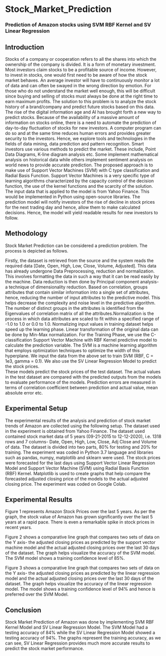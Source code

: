 # Stock_Market_Prediction
### Prediction of Amazon stocks using SVM RBF Kernel and SV Linear Regression

## Introduction
Stocks of a company or cooperation refers to all the shares into which the ownership of the company is divided. It is a form of monetary investment. Most investors claim stocks to be a profitable source of income. However, to invest in stocks, one would first need to be aware of how the stock market behaves. An average investor will have to continuously monitor a lot of data and can often be swayed in the wrong direction by emotion. For those who do not understand the market well enough, this will be difficult since buying and selling of stocks must always be done at the right time to earn maximum profits. The solution to this problem is to analyze the stock history of a brand/company and predict future stocks based on this data. 
The rise of the digital information age and AI has brought forth a new way to predict stocks. Because of the availability of a massive amount of information on stocks online, there is a need to automate the prediction of day-to-day fluctuation of stocks for new investors. 
A computer program can do so and at the same time reduces human errors and provides greater security to the investors. Hence, we explore tools and technologies in the fields of data mining, data prediction and pattern recognition. Smart investors use various methods to predict the market. These include, Point Data Diagrams, K-line diagram analysis etc. Some implement mathematical analysis on historical data while others implement sentiment analysis on world news to provide accurate prediction. 
The proposed approach is to make use of Support Vector Machines (SVM) with C type classification and Radial Basis Function. Support Vector Machines is a very specific type of learning algorithms characterized by the capacity control of the decision function, the use of the kernel functions and the scarcity of the solution. The input data that is applied to the model is from Yahoo Finance. This would be implemented in Python using open-source libraries. 
The prediction model will notify investors of the rise of decline in stock prices for the next trading day and hence, allow them to make calculated decisions. Hence, the model will yield readable results for new investors to follow. 

## Methodology
Stock Market Prediction can be considered a prediction problem. The process is depicted as follows. 
 
Firstly, the dataset is retrieved from the source and the system reads the required data [Date, Open, High, Low, Close, Volume, Adjusted]. This data has already undergone Data Preprocessing, reduction and normalization. This involves formatting the data in such a way that it can be read easily by the machine. Data reduction is then done by Principal component analysis- a technique of dimensionality reduction. Based on correlation, groups attributes that contain similar information into a single set of attributes, hence, reducing the number of input attributes to the predictive model. This helps decrease the complexity and noise level in the predictive algorithm. The number of distinct groups in the attributes is identified from the Eigenvalues of correlation matrix of all the attributes.Normalization is the process in which data attributes are scaled to fit within a specified range of -1.0 to 1.0 or 0.0 to 1.0. Normalizing input values in training dataset helps speed up the learning phase. Linear transformation of the original data can be done by Min-Max normalization. 
For the Training Phase, we use the C-classification Support Vector Machine with RBF Kernel predictive model to calculate the prediction variable. The SVM is a machine learning algorithm that employs optimization techniques to optimize the width of this hyperplane. We input the data from the above set to train SVM (RBF, C = 1e3, gamma = 0.1). We also use the SV Linear Regression Model to predict the stock prices.   
These models predict the stock prices of the test dataset. The actual values in the test dataset are compared with the predicted outputs from the models to evaluate performance of the models. Prediction errors are measured in terms of correlation coefficient between prediction and actual value, mean absolute error etc. 


## Experimental Setup
The experimental results of the analysis and prediction of stock market trends of Amazon are collected using the following setup. The dataset used in the experiment is obtained from Yahoo Finance. The dataset used contained stock market data of 5 years (09-21-2015 to 12-12-2020), i.e. 1318 rows and 7 columns- Date, Open, High, Low, Close, Adj Close and Volume of data. The dataset is divided into two parts, 80% for testing and 20% for training. The experiment was coded in Python 3.7 language and libraries such as pandas, numpy, matplotlib and sklearn were used. The stock prices were forecasted for the last days using Support Vector Linear Regression Model and Support Vector Machine (SVM) using Radial Basis Function (RBF) Kernel. Matplotlib is used to create graphs that help compare the forecasted adjusted closing price of the models to the actual adjusted closing price. The experiment was coded on Google Colab. 

## Experimental Results
Figure 1 represents Amazon Stock Prices over the last 5 years. As per the graph, the stock value of Amazon has grown significantly over the last 5 years at a rapid pace. There is even a remarkable spike in stock prices in recent years. 
 
Figure 2 shows a comparative line graph that compares two sets of data on the Y axis- the adjusted closing prices as predicted by the support vector machine model and the actual adjusted closing prices over the last 30 days of the dataset. The graph helps visualize the accuracy of the SVM model. The SVM model shows a training confidence level of 85%.
  
Figure 3 shows a comparative line graph that compares two sets of data on the Y axis- the adjusted closing prices as predicted by the linear regression model and the actual adjusted closing prices over the last 30 days of the dataset. The graph helps visualize the accuracy of the linear regression model. The model shows a training confidence level of 94% and hence is preferred over the SVM Model. 

## Conclusion
Stock Market Prediction of Amazon was done by implementing SVM RBF Kernel Model and SV 
Linear Regression Model. The SVM Model had a testing accuracy of 84% while the SV Linear Regression Model showed a testing accuracy of 94%. The graphs represent the training accuracy, as we can see, SV Linear Regression provides much more accurate results to predict the stock market performance. 

